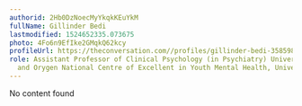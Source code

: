 ```yaml
---
authorid: 2Hb0DzNoecMyYkqkKEuYkM
fullName: Gillinder Bedi
lastmodified: 1524652335.073675
photo: 4Fo6n9EfIke2GMqkQ62kcy
profileUrl: https://theconversation.com//profiles/gillinder-bedi-358598
role: Assistant Professor of Clinical Psychology (in Psychiatry) University of Melbourne
  and Orygen National Centre of Excellent in Youth Mental Health, University of Melbourne
---
```

No content found
